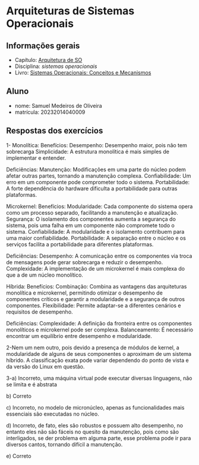 # Arquiteturas de Sistemas Operacionais

## Informações gerais

- Capítulo: [Arquitetura de SO](https://wiki.inf.ufpr.br/maziero/lib/exe/fetch.php?media=socm:socm-03.pdf)
- Disciplina: *sistemas operacionais*
- Livro: [Sistemas Operacionais: Conceitos e Mecanismos](https://wiki.inf.ufpr.br/maziero/doku.php?id=socm:start)

## Aluno

- nome: Samuel Medeiros de Oliveira  
- matrícula: 20232014040009

## Respostas dos exercícios
1- Monolítica:
Benefícios:
Desempenho: Desempenho maior, pois não tem sobrecarga
Simplicidade: A estrutura monolítica é mais simples de implementar e entender.

Deficiências:
Manutenção: Modificações em uma parte do núcleo podem afetar outras partes, tornando a manutenção complexa.
Confiabilidade: Um erro em um componente pode comprometer todo o sistema.
Portabilidade: A forte dependência do hardware dificulta a portabilidade para outras plataformas.


Microkernel:
Benefícios:
Modularidade: Cada componente do sistema opera como um processo separado, facilitando a manutenção e atualização.
Segurança: O isolamento dos componentes aumenta a segurança do sistema, pois uma falha em um componente não compromete todo o sistema.
Confiabilidade: A modularidade e o isolamento contribuem para uma maior confiabilidade.
Portabilidade: A separação entre o núcleo e os serviços facilita a portabilidade para diferentes plataformas.

Deficiências:
Desempenho: A comunicação entre os componentes via troca de mensagens pode gerar sobrecarga e reduzir o desempenho.
Complexidade: A implementação de um microkernel é mais complexa do que a de um núcleo monolítico.


Híbrida:
Benefícios:
Combinação: Combina as vantagens das arquiteturas monolítica e microkernel, permitindo otimizar o desempenho de componentes críticos e garantir a modularidade e a segurança de outros componentes.
Flexibilidade: Permite adaptar-se a diferentes cenários e requisitos de desempenho.

Deficiências:
Complexidade: A definição da fronteira entre os componentes monolíticos e microkernel pode ser complexa.
Balanceamento: É necessário encontrar um equilíbrio entre desempenho e modularidade.

2-Nem um nem outro, pois devido a presença de módulos de kernel, a modularidade de alguns de seus componentes o aproximam de um sistema híbrido. A classificação exata pode variar dependendo do ponto de vista e da versão do Linux em questão.

3-a)  Incorreto, uma máquina virtual pode executar diversas linguagens, não se limita e é abstrata


b) Correto
  
  
  c)  Incorreto, no modelo de micronúcleo, apenas as funcionalidades mais essenciais são executadas no núcleo. 
  
  
  d) Incorreto, de fato, eles são robustos e possuem alto desempenho, no entanto eles não são fáceis no quesito da manutenção, pois como são interligados, se der problema em alguma parte, esse problema pode ir para 
     diversos cantos, tornando difícil a manutenção.
  
  
  e) Correto

